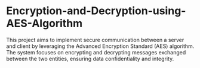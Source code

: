# Encryption-and-Decryption-using-AES-Algorithm
This project aims to implement secure communication between a server and client by leveraging the Advanced Encryption Standard (AES) algorithm. The system focuses on encrypting and decrypting messages exchanged between the two entities, ensuring data confidentiality and integrity.
